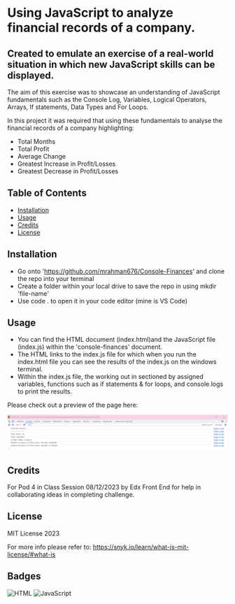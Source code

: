 # Using JavaScript to analyze financial records of a company.

## Created to emulate an exercise of a real-world situation in which new JavaScript skills can be displayed.

The aim of this exercise was to showcase an understanding of JavaScript fundamentals such as the Console Log, Variables, Logical Operators, Arrays, If statements, Data Types and For Loops.

In this project it was required that using these fundamentals to analyse the financial records of a company highlighting:

* Total Months
* Total Profit
* Average Change
* Greatest Increase in Profit/Losses 
* Greatest Decrease in Profit/Losses

## Table of Contents

* [Installation](#installation)
* [Usage](#usage)
* [Credits](#credits)
* [License](#license)

## Installation

* Go onto 'https://github.com/mrahman676/Console-Finances' and clone the repo into your terminal
* Create a folder within your local drive to save the repo in using mkdir 'file-name'
* Use code . to open it in your code editor (mine is VS Code)

## Usage 

* You can find the HTML document (index.html)and the JavaScript file (index.js) within the 'console-finances' document.
* The HTML links to the index.js file for which when you run the index.html file you can see the results of the index.js on the windows terminal.
* Within the index.js file, the working out in sectioned by assigned variables, functions such as if statements & for loops, and console.logs to print the results.

Please check out a preview of the page here:

![JavaScript Console-Finances Screenshot](images/screenshot.png)

## Credits

For Pod 4 in Class Session 08/12/2023 by Edx Front End for help in collaborating ideas in completing challenge.

## License

MIT License 2023

For more info please refer to: https://snyk.io/learn/what-is-mit-license/#what-is

## Badges

![HTML](https://img.shields.io/badge/HTML-orange
)
![JavaScript](https://img.shields.io/badge/JavaScript-gold)
